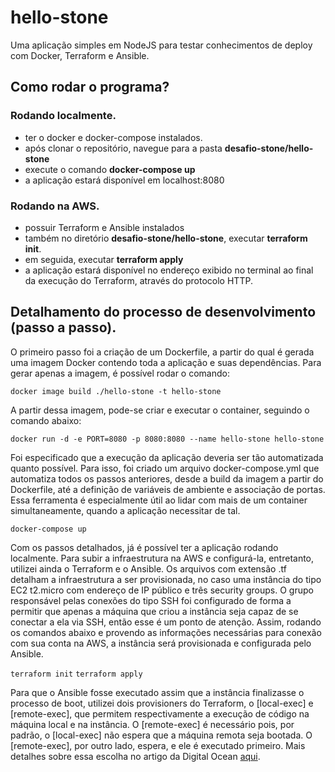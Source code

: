 # hello-stone

Uma aplicação simples em NodeJS para testar conhecimentos de deploy com Docker, Terraform e Ansible.

## Como rodar o programa?

### Rodando localmente.
- ter o docker e docker-compose instalados.
- após clonar o repositório, navegue para a pasta **desafio-stone/hello-stone**
- execute o comando **docker-compose up**
- a aplicação estará disponível em localhost:8080

### Rodando na AWS.
- possuir Terraform e Ansible instalados
- também no diretório **desafio-stone/hello-stone**, executar **terraform init**.
- em seguida, executar **terraform apply**
- a aplicação estará disponível no endereço exibido no terminal ao final da execução do Terraform, através do protocolo HTTP.

## Detalhamento do processo de desenvolvimento (passo a passo).

  O primeiro passo foi a criação de um Dockerfile, a partir do qual é gerada uma imagem Docker contendo toda a aplicação e suas dependências. Para gerar apenas a imagem, é possível rodar o comando:
  
  `docker image build ./hello-stone -t hello-stone`
  
  A partir dessa imagem, pode-se criar e executar o container, seguindo o comando abaixo:
  
  `docker run -d -e PORT=8080 -p 8080:8080 --name hello-stone hello-stone`
  
  Foi especificado que a execução da aplicação deveria ser tão automatizada quanto possível. Para isso, foi criado um arquivo docker-compose.yml que automatiza todos os passos anteriores, desde a build da imagem a partir do Dockerfile, até a definição de variáveis de ambiente e associação de portas. Essa ferramenta é especialmente útil ao lidar com mais de um container simultaneamente, quando a aplicação necessitar de tal.
  
  `docker-compose up`
  
  Com os passos detalhados, já é possível ter a aplicação rodando localmente. Para subir a infraestrutura na AWS e configurá-la, entretanto, utilizei ainda o Terraform e o Ansible. Os arquivos com extensão .tf detalham a infraestrutura a ser provisionada, no caso uma instância do tipo EC2 t2.micro com endereço de IP público e três security groups. O grupo responsável pelas conexões do tipo SSH foi configurado de forma a permitir que apenas a máquina que criou a instância seja capaz de se conectar a ela via SSH, então esse é um ponto de atenção. Assim, rodando os comandos abaixo e provendo as informações necessárias para conexão com sua conta na AWS, a instância será provisionada e configurada pelo Ansible.
  
  `terraform init`
  `terraform apply`
  
  Para que o Ansible fosse executado assim que a instância finalizasse o processo de boot, utilizei dois provisioners do Terraform, o [local-exec] e [remote-exec], que permitem respectivamente a execução de código na máquina local e na instância. O [remote-exec] é necessário pois, por padrão, o [local-exec] não espera que a máquina remota seja bootada. O [remote-exec], por outro lado, espera, e ele é executado primeiro. Mais detalhes sobre essa escolha no artigo da Digital Ocean [aqui](https://www.digitalocean.com/community/tutorials/how-to-use-ansible-with-terraform-for-configuration-management).
  
  
